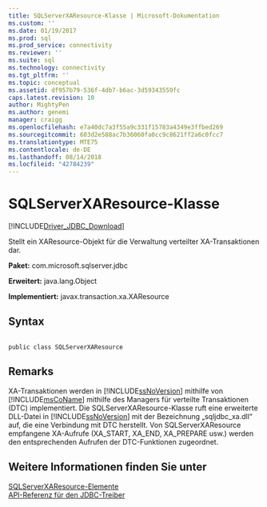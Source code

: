 ```yaml
---
title: SQLServerXAResource-Klasse | Microsoft-Dokumentation
ms.custom: ''
ms.date: 01/19/2017
ms.prod: sql
ms.prod_service: connectivity
ms.reviewer: ''
ms.suite: sql
ms.technology: connectivity
ms.tgt_pltfrm: ''
ms.topic: conceptual
ms.assetid: df957b79-536f-4db7-b6ac-3d59343559fc
caps.latest.revision: 10
author: MightyPen
ms.author: genemi
manager: craigg
ms.openlocfilehash: e7a40dc7a3f55a9c331f15783a4349e3ffbed269
ms.sourcegitcommit: 603d2e588ac7b36060fa0cc9c8621ff2a6c0fcc7
ms.translationtype: MTE75
ms.contentlocale: de-DE
ms.lasthandoff: 08/14/2018
ms.locfileid: "42784239"
---
```

# <a name="sqlserverxaresource-class"></a>SQLServerXAResource-Klasse
[!INCLUDE[Driver_JDBC_Download](../../../includes/driver_jdbc_download.md)]

  Stellt ein XAResource-Objekt für die Verwaltung verteilter XA-Transaktionen dar.  
  
 **Paket:** com.microsoft.sqlserver.jdbc  
  
 **Erweitert:** java.lang.Object  
  
 **Implementiert:** javax.transaction.xa.XAResource  
  
## <a name="syntax"></a>Syntax  
  
```  
  
public class SQLServerXAResource  
```  
  
## <a name="remarks"></a>Remarks  
 XA-Transaktionen werden in [!INCLUDE[ssNoVersion](../../../includes/ssnoversion-md.md)] mithilfe von [!INCLUDE[msCoName](../../../includes/msconame_md.md)] mithilfe des Managers für verteilte Transaktionen (DTC) implementiert. Die SQLServerXAResource-Klasse ruft eine erweiterte DLL-Datei in [!INCLUDE[ssNoVersion](../../../includes/ssnoversion-md.md)] mit der Bezeichnung „sqljdbc_xa.dll“ auf, die eine Verbindung mit DTC herstellt. Von SQLServerXAResource empfangene XA-Aufrufe (XA_START, XA_END, XA_PREPARE usw.) werden den entsprechenden Aufrufen der DTC-Funktionen zugeordnet.  
  
## <a name="see-also"></a>Weitere Informationen finden Sie unter  
 [SQLServerXAResource-Elemente](../../../connect/jdbc/reference/sqlserverxaresource-members.md)   
 [API-Referenz für den JDBC-Treiber](../../../connect/jdbc/reference/jdbc-driver-api-reference.md)  
  
  
